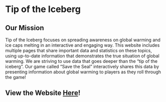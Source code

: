 # Tip of the Iceberg
## Our Mission
Tip of the Iceberg focuses on spreading awareness on global warming and ice caps melting in an interactive and engaging way. This website includes multiple pages that share important data and statistics on these topics, using up-to-date information that demonstrates the true situation of global warming. We are striving to use data that goes deeper than the “tip of the iceberg”. Our game called “Save the Seal” interactively shares this data by presenting information about global warming to players as they roll through the game!
## View the Website [Here](https://css481-final-project.vercel.app/)!